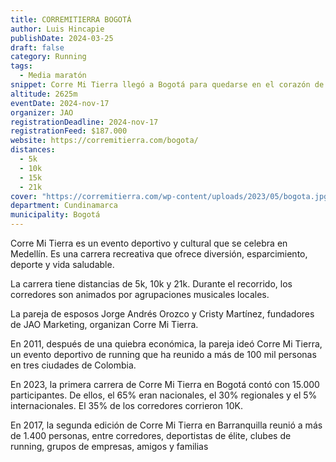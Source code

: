 ```yaml
---
title: CORREMITIERRA BOGOTÁ 
author: Luis Hincapie
publishDate: 2024-03-25
draft: false
category: Running
tags:
  - Media maratón
snippet: Corre Mi Tierra llegó a Bogotá para quedarse en el corazón de la gente. CorreMiTierra es Mucho más que una carrera. Gracias por haber recibido a CORREMITIERRA con los brazos abiertos. Haber vivido momentos únicos junto a todos ustedes fue lo máximo.
altitude: 2625m
eventDate: 2024-nov-17
organizer: JAO
registrationDeadline: 2024-nov-17
registrationFeed: $187.000
website: https://corremitierra.com/bogota/
distances:
  - 5k
  - 10k
  - 15k
  - 21k
cover: "https://corremitierra.com/wp-content/uploads/2023/05/bogota.jpg"
department: Cundinamarca
municipality: Bogotá
---
```


Corre Mi Tierra es un evento deportivo y cultural que se celebra en Medellín. Es una carrera recreativa que ofrece
diversión, esparcimiento, deporte y vida saludable.

La carrera tiene distancias de 5k, 10k y 21k. Durante el recorrido, los corredores son animados por agrupaciones
musicales locales.

La pareja de esposos Jorge Andrés Orozco y Cristy Martínez, fundadores de JAO Marketing, organizan Corre Mi Tierra.

En 2011, después de una quiebra económica, la pareja ideó Corre Mi Tierra, un evento deportivo de running que ha reunido
a más de 100 mil personas en tres ciudades de Colombia.

En 2023, la primera carrera de Corre Mi Tierra en Bogotá contó con 15.000 participantes. De ellos, el 65% eran
nacionales, el 30% regionales y el 5% internacionales. El 35% de los corredores corrieron 10K.

En 2017, la segunda edición de Corre Mi Tierra en Barranquilla reunió a más de 1.400 personas, entre corredores,
deportistas de élite, clubes de running, grupos de empresas, amigos y familias